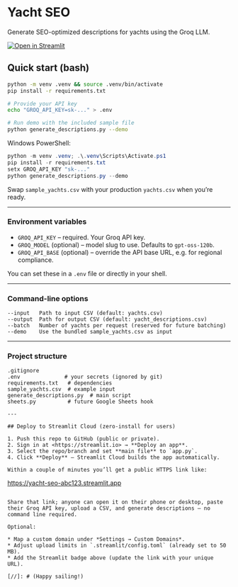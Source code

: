 # Yacht SEO

Generate SEO-optimized descriptions for yachts using the Groq LLM.

[![Open in Streamlit](https://static.streamlit.io/badges/streamlit_badge_black_white.svg)](https://streamlit.io)

## Quick start (bash)

```bash
python -m venv .venv && source .venv/bin/activate
pip install -r requirements.txt

# Provide your API key
echo "GROQ_API_KEY=sk-..." > .env

# Run demo with the included sample file
python generate_descriptions.py --demo
```

Windows PowerShell:

```powershell
python -m venv .venv; .\.venv\Scripts\Activate.ps1
pip install -r requirements.txt
setx GROQ_API_KEY "sk-..."
python generate_descriptions.py --demo
```

Swap `sample_yachts.csv` with your production `yachts.csv` when you’re ready.

---

### Environment variables

* `GROQ_API_KEY` – required. Your Groq API key.
* `GROQ_MODEL` (optional) – model slug to use. Defaults to `gpt-oss-120b`.
* `GROQ_API_BASE` (optional) – override the API base URL, e.g. for regional compliance.

You can set these in a `.env` file or directly in your shell.

---

### Command-line options

```
--input   Path to input CSV (default: yachts.csv)
--output  Path for output CSV (default: yacht_descriptions.csv)
--batch   Number of yachts per request (reserved for future batching)
--demo    Use the bundled sample_yachts.csv as input
```

---

### Project structure

```
.gitignore
.env              # your secrets (ignored by git)
requirements.txt   # dependencies
sample_yachts.csv  # example input
generate_descriptions.py  # main script
sheets.py          # future Google Sheets hook

---

## Deploy to Streamlit Cloud (zero-install for users)

1. Push this repo to GitHub (public or private).
2. Sign in at <https://streamlit.io> → **Deploy an app**.
3. Select the repo/branch and set **main file** to `app.py`.
4. Click **Deploy** – Streamlit Cloud builds the app automatically.

Within a couple of minutes you’ll get a public HTTPS link like:

```
https://yacht-seo-abc123.streamlit.app
```

Share that link; anyone can open it on their phone or desktop, paste their Groq API key, upload a CSV, and generate descriptions – no command line required.

Optional:

* Map a custom domain under *Settings → Custom Domains*.
* Adjust upload limits in `.streamlit/config.toml` (already set to 50 MB).
* Add the Streamlit badge above (update the link with your unique URL).

[//]: # (Happy sailing!)
